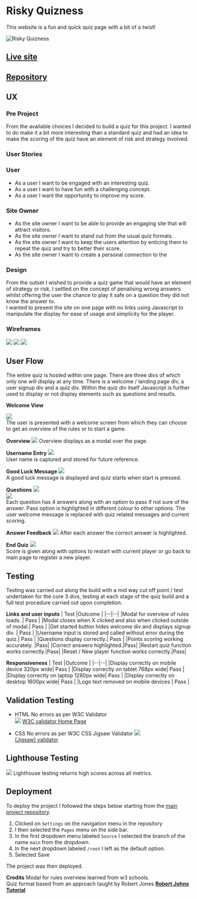 
# Risky Quizness

This website is a fun and quick quiz page with a bit of a twist! 

![Risky Quizness](assets/images/readme-images/responsivescreenshots.png)

## **[Live site](https://pat-forde.github.io/Quiz-Project2/)**


## **[Repository](https://github.com/Pat-Forde/Quiz-Project2)**

## UX 

### Pre Project

From the available choices I decided to build a quiz for this project. I wanted to do make it a bit more interesting than a standard quiz and had an idea to make the scoring of the quiz have an element of risk and strategy involved. 

### User Stories

### User
+ As a user I want to be engaged with an interesting quiz.
+ As a user I want to have fun with a challenging concept.
+ As a user I want the opportunity to improve my score.

### Site Owner
+ As the site owner I want to be able to provide an engaging site that will attract visitors.
+ As the site owner I want to stand out from the usual quiz formats.  
+ As the site owner I want to keep the users attention by enticing them to repeat the quiz and try to better their score.
+ As the site owner I want to create a personal connection to the 

### Design

From the outset I wished to provide a quiz game that would have an element of strategy or risk. I settled on the concept of penalising wrong answers whilst offering the user the chance to play it safe on a question they did not know the answer to.  
I wanted to present the site on one page with no links using Javascript to manipulate the display for ease of usage and simplicity for the player. 

### Wireframes

![](assets/images/readme-images/mockflow1.png)
![](assets/images/readme-images/mockflow2.png)
![](assets/images/readme-images/mockflow3.png)

## User Flow
The entire quiz is hosted within one page. There are three divs of which only one will display at any time. There is a welcome / landing page div, a user signup div and a quiz div. Within the quiz div itself Javascript is further used to display or not display elements such as questions and results. 

**Welcome View**

![](assets/images/readme-images/userflow1.png)  
The user is presented with a welcome screen from which they can choose to get an overview of the rules or to start a game.

**Overview**
![](assets/images/readme-images/userflow2.png)
Overview displays as a modal over the page. 

**Username Entry**
![](assets/images/readme-images/userflow3.png)  
User name is captured and stored for future reference.

**Good Luck Message**
![](assets/images/readme-images/userflow4.png)  
A good luck message is displayed and quiz starts when start is pressed.

**Questions**
![](assets/images/readme-images/userflow5.png)  
![](assets/images/readme-images/userflow6.png)  
Each question has 4 answers along with an option to pass if not sure of the answer. Pass option is highlighted in different colour to other options. The user welcome message is replaced with quiz related messages and current scoring.

**Answer Feedback**
![](assets/images/readme-images/userflow7.png) 
After each answer the correct answer is highlighted.

**End Quiz**
![](assets/images/readme-images/userflow8.png)  
Score is given along with options to restart with current player or go back to main page to register a new player.







## Testing ##

Testing was carried out along the build with a mid way cut off point / test undertaken for the core 3 divs, testing at each stage of the quiz build and a full test procedure carried out upon completion.  

 **Links and user inputs**
  | Test |Outcome  |
  |--|--|
  |Modal for overview of rules loads. | Pass  |
  |Modal closes when X clicked and also when clicked outside of modal.| Pass |
  |Get started button hides welcome div and displays signup div. | Pass |
  |Username input is stored and called without error during the quiz.| Pass |
  |Questions display correctly.| Pass |
  |Points scoring working accurately. |Pass|
  |Correct answers highlighted.|Pass|
  |Restart quiz function works correctly.|Pass|
  |Reset / New player function works correctly.|Pass|

  **Responsiveness**
  | Test |Outcome  |
  |--|--|
  |Display correctly on mobile device 320px wide| Pass |
  |Display correctly on tablet 768px wide| Pass |
  |Display correctly on laptop 1280px wide| Pass |
  |Display correctly on desktop 1600px wide| Pass |
  |Logo text removed on mobile devices | Pass |






## Validation Testing 

- HTML
No errors as per W3C Validator  
![](assets/images/readme-images/htmlvalidator.png)
[W3C validator Home Page](https://validator.w3.org/nu/?doc=https%3A%2F%2Fpat-forde.github.io%2FQuiz-Project2%2F)   
  
- CSS
No errors as per W3C CSS Jigsaw Validator
![](assets/images/readme-images/cssvalidation.png)  
[(Jigsaw) validator](https://jigsaw.w3.org/css-validator/validator?uri=https%3A%2F%2Fpat-forde.github.io%2FQuiz-Project2%2F&profile=css3svg&usermedium=all&warning=1&vextwarning=&lang=en)

## Lighthouse Testing

![](assets/images/readme-images/lighthouse.png)
Lighthouse testing returns high scores across all metrics.
  


## Deployment

To deploy the project I followed the steps below starting from the [main project repository](https://github.com/Pat-Forde/Quiz-Project2).

 1. Clicked on `Settings` on the navigation menu in the repository
 2. I then selected the `Pages` menu on the side bar.
 3. In the first dropdown menu labeled `Source` I selected the branch of the name `main` from the dropdown.
 4. In the next dropdown labeled `/root` I left as the default option.
 5. Selected Save
 
  The project was then deployed.
  

**Credits**
Modal for rules overview learned from w3 schools.   
Quiz format based from an approach taught by Robert Jones **[Robert Johns Tutorial](https://hackr.io/blog/how-to-build-a-javascript-quiz-app)**


